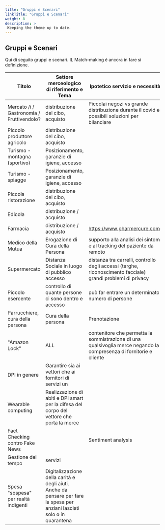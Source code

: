 ```yaml
---
title: "Gruppi e Scenari"
linkTitle: "Gruppi e Scenari"
weight: 8
description: >
 Keeping the theme up to date.
---
```


## Gruppi e Scenari

Qui di seguito gruppi e scenari. IL Match-making é ancora in fare si definizione.

| Titolo                                    | Settore merceologico di riferimento e  Tema                                                                               | Ipotetico servizio e necessità                                                                                      | Gruppo    |
|-------------------------------------------|---------------------------------------------------------------------------------------------------------------------------|---------------------------------------------------------------------------------------------------------------------|-----------|
| Mercato /i / Gastronomia / Fruttivendolo? | distribuzione del cibo, acquisto                                                                                          | Piccolai negozi vs grande distribuzione durante il covid e possibili soluzioni per bilanciare                       |           |
| Piccolo produttore agricolo               | distribuzione del cibo, acquisto                                                                                          |                                                                                                                     |           |
| Turismo - montagna (sportivo)             | Posizionamento, garanzie di igiene, accesso                                                                               |                                                                                                                     |           |
| Turismo - spiagge                         | Posizionamento, garanzie di igiene, accesso                                                                               |                                                                                                                     | Gruppo 3  |
| Piccola ristorazione                      | distribuzione del cibo, acquisto                                                                                          |                                                                                                                     | Gruppo 7  |
| Edicola                                   | distribuzione  /  acquisto                                                                                                |                                                                                                                     |           |
| Farmacia                                  | distribuzione  /  acquisto                                                                                                | https://www.pharmercure.com/                                                                                        | Gruppo 6  |
| Medico della Mutua                        | Erogazione di Cura della Persona                                                                                          | supporto alla analisi dei sintomi e al tracking del paziente da remoto                                              |           |
| Supermercato                              | Distanza Sociale in luogo di pubblico accesso                                                                             | distanza tra carrelli, controllo degli accessi (targhe, riconoscimento facciale) grandi problemi di privacy         |           |
| Piccolo esercente                         | controllo di quante persone ci sono dentro e accesso                                                                      | può far entrare un determinato numero di persone                                                                    | Gruppo 2  |
| Parrucchiere, cura della persona          | Cura della persona                                                                                                        | Prenotazione                                                                                                        | Gruppo 5  |
| "Amazon Lock"                             | ALL                                                                                                                       | contenitore che permetta la sommistrazione di una qualsivoglia merce negando la compresenza di fornitorie e cliente |           |
| DPI in genere                             | Garantire sia ai vettori che ai fornitori di servizi un                                                                   |                                                                                                                     | Gruppo 1  |
| Wearable computing                        | Realizzazione di abiti e DPI smart per la difesa del corpo del vettore che porta la merce                                 |                                                                                                                     |           |
| Fact Checking contro Fake News            |                                                                                                                           | Sentiment analysis                                                                                                  |           |
| Gestione del tempo                        | servizi                                                                                                                   |                                                                                                                     | Gruppo 4  |
| Spesa "sospesa" per realtà indigenti      | Digitalizzazione della carità e degli aiuti. Anche da pensare per fare la spesa per anziani lasciati solo o in quarantena |                                                                                                                     |           |
